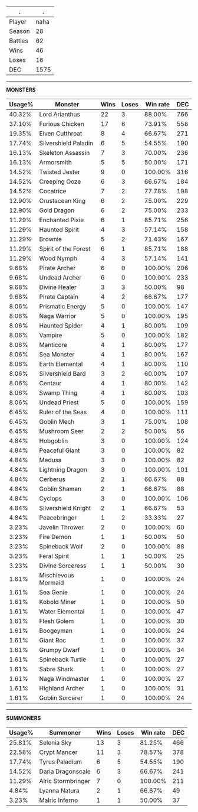 .|.
|-|-
Player|naha
Season|28
Battles|62
Wins|46
Loses|16
DEC|1575

---
**MONSTERS**

Usage%|Monster|Wins|Loses|Win rate|DEC|
-|-|-|-|-|-|
40.32%|Lord Arianthus|22|3|88.00%|766|
37.10%|Furious Chicken|17|6|73.91%|558|
19.35%|Elven Cutthroat|8|4|66.67%|271|
17.74%|Silvershield Paladin|6|5|54.55%|190|
16.13%|Skeleton Assassin|7|3|70.00%|236|
16.13%|Armorsmith|5|5|50.00%|171|
14.52%|Twisted Jester|9|0|100.00%|316|
14.52%|Creeping Ooze|6|3|66.67%|184|
14.52%|Cocatrice|7|2|77.78%|198|
12.90%|Crustacean King|6|2|75.00%|229|
12.90%|Gold Dragon|6|2|75.00%|233|
11.29%|Enchanted Pixie|6|1|85.71%|256|
11.29%|Haunted Spirit|4|3|57.14%|158|
11.29%|Brownie|5|2|71.43%|167|
11.29%|Spirit of the Forest|6|1|85.71%|188|
11.29%|Wood Nymph|4|3|57.14%|141|
9.68%|Pirate Archer|6|0|100.00%|206|
9.68%|Undead Archer|6|0|100.00%|233|
9.68%|Divine Healer|3|3|50.00%|98|
9.68%|Pirate Captain|4|2|66.67%|177|
8.06%|Prismatic Energy|5|0|100.00%|147|
8.06%|Naga Warrior|5|0|100.00%|195|
8.06%|Haunted Spider|4|1|80.00%|109|
8.06%|Vampire|5|0|100.00%|182|
8.06%|Manticore|4|1|80.00%|177|
8.06%|Sea Monster|4|1|80.00%|167|
8.06%|Earth Elemental|4|1|80.00%|110|
8.06%|Silvershield Bard|3|2|60.00%|107|
8.06%|Centaur|4|1|80.00%|142|
8.06%|Swamp Thing|4|1|80.00%|103|
8.06%|Undead Priest|5|0|100.00%|159|
6.45%|Ruler of the Seas|4|0|100.00%|111|
6.45%|Goblin Mech|3|1|75.00%|108|
6.45%|Mushroom Seer|2|2|50.00%|56|
4.84%|Hobgoblin|3|0|100.00%|124|
4.84%|Peaceful Giant|3|0|100.00%|82|
4.84%|Medusa|3|0|100.00%|82|
4.84%|Lightning Dragon|3|0|100.00%|101|
4.84%|Cerberus|2|1|66.67%|88|
4.84%|Goblin Shaman|2|1|66.67%|88|
4.84%|Cyclops|3|0|100.00%|106|
4.84%|Silvershield Knight|2|1|66.67%|53|
4.84%|Peacebringer|1|2|33.33%|27|
3.23%|Javelin Thrower|2|0|100.00%|60|
3.23%|Fire Demon|1|1|50.00%|50|
3.23%|Spineback Wolf|2|0|100.00%|88|
3.23%|Feral Spirit|1|1|50.00%|25|
3.23%|Divine Sorceress|1|1|50.00%|30|
1.61%|Mischievous Mermaid|1|0|100.00%|24|
1.61%|Sea Genie|1|0|100.00%|24|
1.61%|Kobold Miner|1|0|100.00%|50|
1.61%|Water Elemental|1|0|100.00%|47|
1.61%|Flesh Golem|1|0|100.00%|30|
1.61%|Boogeyman|1|0|100.00%|24|
1.61%|Giant Roc|1|0|100.00%|37|
1.61%|Grumpy Dwarf|1|0|100.00%|34|
1.61%|Spineback Turtle|1|0|100.00%|27|
1.61%|Sabre Shark|1|0|100.00%|27|
1.61%|Naga Windmaster|1|0|100.00%|27|
1.61%|Highland Archer|1|0|100.00%|31|
1.61%|Goblin Sorcerer|1|0|100.00%|24|

---
**SUMMONERS**

Usage%|Summoner|Wins|Loses|Win rate|DEC|
-|-|-|-|-|-|
25.81%|Selenia Sky|13|3|81.25%|466|
22.58%|Crypt Mancer|11|3|78.57%|378|
17.74%|Tyrus Paladium|6|5|54.55%|190|
14.52%|Daria Dragonscale|6|3|66.67%|241|
11.29%|Alric Stormbringer|7|0|100.00%|211|
4.84%|Lyanna Natura|2|1|66.67%|49|
3.23%|Malric Inferno|1|1|50.00%|37|

